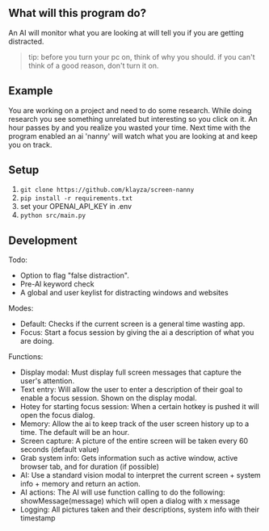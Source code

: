 ## What will this program do?

An AI will monitor what you are looking at will tell you if you are getting distracted.

> tip: before you turn your pc on, think of why you should. if you can't think of a good reason, don't turn it on.

## Example

You are working on a project and need to do some research. While doing research you see something unrelated but interesting so you click on it. An hour passes by and you realize you wasted your time. Next time with the program enabled an ai 'nanny' will watch what you are looking at and keep you on track.

## Setup

1. `git clone https://github.com/klayza/screen-nanny`
2. `pip install -r requirements.txt`
3. set your OPENAI_API_KEY in .env
4. `python src/main.py`

## Development
Todo:
- Option to flag "false distraction". 
- Pre-AI keyword check
- A global and user keylist for distracting windows and websites


Modes:
- Default: Checks if the current screen is a general time wasting app.
- Focus: Start a focus session by giving the ai a description of what you are doing.

Functions:
- Display modal: Must display full screen messages that capture the user's attention.
- Text entry: Will allow the user to enter a description of their goal to enable a focus session. Shown on the display modal.
- Hotey for starting focus session: When a certain hotkey is pushed it will open the focus dialog.
- Memory: Allow the ai to keep track of the user screen history up to a time. The default will be an hour. 
- Screen capture: A picture of the entire screen will be taken every 60 seconds (default value) 
- Grab system info: Gets information such as active window, active browser tab, and for duration (if possible)
- AI: Use a standard vision modal to interpret the current screen + system info + memory and return an action.
- AI actions: The AI will use function calling to do the following: showMessage(message) which will open a dialog with x message
- Logging: All pictures taken and their descriptions, system info with their timestamp


